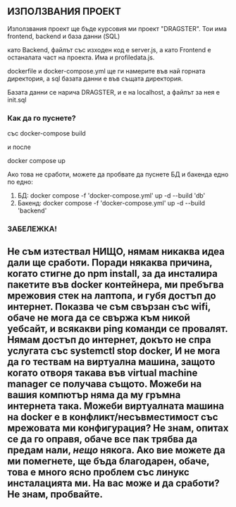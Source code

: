 ## ИЗПОЛЗВАНИЯ ПРОЕКТ

Използвания проект ще бъде курсовия ми проект "DRAGSTER". Тои има frontend, backend и база данни (SQL)

като Backend, файлът със изходен код е server.js, а като Frontend е останалата част на проекта. Има и profiledata.js.

dockerfile и docker-compose.yml ще ги намерите във най горната директория, а sql базата данни е във същата директория.

Базата данни се нарича DRAGSTER, и е на localhost, а файлът за нея е init.sql

### Как да го пуснете?

със docker-compose build 

и после

docker compose up

Ако това не сработи, можете да пробвате да пуснете БД и бакенда едно по едно:

1. БД: docker compose -f 'docker-compose.yml' up -d --build 'db'
2. Бакенд: docker compose -f 'docker-compose.yml' up -d --build 'backend'

### ЗАБЕЛЕЖКА!

## Не съм изтествал НИЩО, нямам никаква идеа дали ще сработи. Поради някаква причина, когато стигне до npm install, за да инсталира пакетите във docker контейнера, ми пребъгва мрежовия стек на лаптопа, и губя достъп до интернет. Показва че съм свързан със wifi, обаче не мога да се свържа към никой уебсайт, и всякакви ping команди се провалят. Нямам достъп до интернет, докъто не спра услугата със systemctl stop docker, И не мога да го тествам на виртуална машина, защото когато отворя такава във virtual machine manager се получава същото. Можеби на вашия компютър няма да му гръмна интернета така. Можеби виртуалната машина на docker е в конфликт/несъвместимoст със мрежовата ми конфигурация? Не знам, опитах се да го оправя, обаче все пак трябва да предам нали, *нещо* някога. Ако вие можете да ми помегнете, ще бъда благодарен, обаче, това е много ясно проблем със линукс инсталацията ми. На вас може и да сработи? Не знам, пробвайте.
